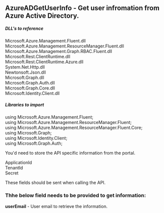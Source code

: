 ## AzureADGetUserInfo - Get user infromation from Azure Active Directory.

##### DLL's to reference
Microsoft.Azure.Management.Fluent.dll </br>
Microsoft.Azure.Management.ResourceManager.Fluent.dll </br>
Microsoft.Azure.Management.Graph.RBAC.Fluent.dll </br>
Microsoft.Rest.ClientRuntime.dll </br>
Microsoft.Rest.ClientRuntime.Azure.dll </br>
System.Net.Http.dll </br>
Newtonsoft.Json.dll </br>
Microsoft.Graph.dll </br>
Microsoft.Graph.Auth.dll </br>
Microsoft.Graph.Core.dll </br>
Microsoft.Identity.Client.dll

##### Libraries to import

using Microsoft.Azure.Management.Fluent; </br>
using Microsoft.Azure.Management.ResourceManager.Fluent; </br>
using Microsoft.Azure.Management.ResourceManager.Fluent.Core; </br>
using Microsoft.Graph; </br>
using Microsoft.Identity.Client; </br>
using Microsoft.Graph.Auth;

You'd need to store the API specific information from the portal.

ApplicationId </br>
TenantId </br>
Secret </br>

These fields should be sent when calling the API.

### Thhe below field needs to be provided to get information:
**userEmail**			  - User email to retrieve the information.
